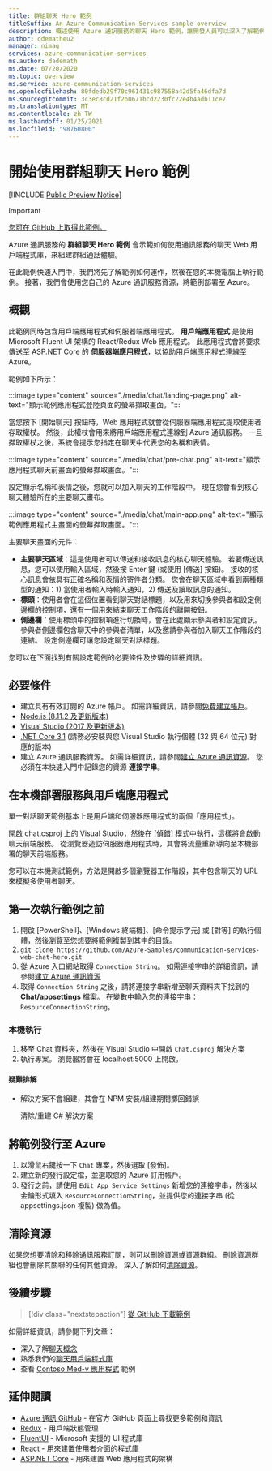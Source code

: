 ```yaml
---
title: 群組聊天 Hero 範例
titleSuffix: An Azure Communication Services sample overview
description: 概述使用 Azure 通訊服務的聊天 Hero 範例，讓開發人員可以深入了解範例的內部運作，並了解如何加以修改。
author: ddematheu2
manager: nimag
services: azure-communication-services
ms.author: dademath
ms.date: 07/20/2020
ms.topic: overview
ms.service: azure-communication-services
ms.openlocfilehash: 80fdedb29f70c961431c987558a42d5fa46dfa7d
ms.sourcegitcommit: 3c3ec8cd21f2b0671bcd2230fc22e4b4adb11ce7
ms.translationtype: MT
ms.contentlocale: zh-TW
ms.lasthandoff: 01/25/2021
ms.locfileid: "98760800"
---
```

# <a name="get-started-with-the-group-chat-hero-sample"></a>開始使用群組聊天 Hero 範例

[!INCLUDE [Public Preview Notice](../includes/public-preview-include.md)]

<!----
> [!WARNING]
> links to our Hero Sample repo need to be updated when the sample is publicly available.
---->

> [!IMPORTANT]
> [您可在 GitHub 上取得此範例。](https://github.com/Azure-Samples/communication-services-web-chat-hero)


Azure 通訊服務的 **群組聊天 Hero 範例** 會示範如何使用通訊服務的聊天 Web 用戶端程式庫，來組建群組通話體驗。

在此範例快速入門中，我們將先了解範例如何運作，然後在您的本機電腦上執行範例。 接著，我們會使用您自己的 Azure 通訊服務資源，將範例部署至 Azure。


## <a name="overview"></a>概觀

此範例同時包含用戶端應用程式和伺服器端應用程式。 **用戶端應用程式** 是使用 Microsoft Fluent UI 架構的 React/Redux Web 應用程式。 此應用程式會將要求傳送至 ASP.NET Core 的 **伺服器端應用程式**，以協助用戶端應用程式連線至 Azure。 

範例如下所示：

:::image type="content" source="./media/chat/landing-page.png" alt-text="顯示範例應用程式登陸頁面的螢幕擷取畫面。":::

當您按下 [開始聊天] 按鈕時，Web 應用程式就會從伺服器端應用程式提取使用者存取權杖。 然後，此權杖會用來將用戶端應用程式連線到 Azure 通訊服務。 一旦擷取權杖之後，系統會提示您指定在聊天中代表您的名稱和表情。 

:::image type="content" source="./media/chat/pre-chat.png" alt-text="顯示應用程式聊天前畫面的螢幕擷取畫面。":::

設定顯示名稱和表情之後，您就可以加入聊天的工作階段中。 現在您會看到核心聊天體驗所在的主要聊天畫布。

:::image type="content" source="./media/chat/main-app.png" alt-text="顯示範例應用程式主畫面的螢幕擷取畫面。":::

主要聊天畫面的元件：

- **主要聊天區域**：這是使用者可以傳送和接收訊息的核心聊天體驗。 若要傳送訊息，您可以使用輸入區域，然後按 Enter 鍵 (或使用 [傳送] 按鈕)。 接收的核心訊息會依具有正確名稱和表情的寄件者分類。 您會在聊天區域中看到兩種類型的通知：1) 當使用者輸入時輸入通知，2) 傳送及讀取訊息的通知。
- **標頭**：使用者會在這個位置看到聊天對話標題，以及用來切換參與者和設定側邊欄的控制項，還有一個用來結束聊天工作階段的離開按鈕。
- **側邊欄**：使用標頭中的控制項進行切換時，會在此處顯示參與者和設定資訊。 參與者側邊欄包含聊天中的參與者清單，以及邀請參與者加入聊天工作階段的連結。 設定側邊欄可讓您設定聊天對話標題。 

您可以在下面找到有關設定範例的必要條件及步驟的詳細資訊。

## <a name="prerequisites"></a>必要條件

- 建立具有有效訂閱的 Azure 帳戶。 如需詳細資訊，請參閱[免費建立帳戶](https://azure.microsoft.com/free/?WT.mc_id=A261C142F)。
- [Node.js (8.11.2 及更新版本)](https://nodejs.org/en/download/)
- [Visual Studio (2017 及更新版本)](https://visualstudio.microsoft.com/vs/)
- [.NET Core 3.1](https://dotnet.microsoft.com/download/dotnet-core/3.1) (請務必安裝與您 Visual Studio 執行個體 (32 與 64 位元) 對應的版本)
- 建立 Azure 通訊服務資源。 如需詳細資訊，請參閱[建立 Azure 通訊資源](../quickstarts/create-communication-resource.md)。 您必須在本快速入門中記錄您的資源 **連接字串**。

## <a name="locally-deploying-the-service--client-app"></a>在本機部署服務與用戶端應用程式

單一對話聊天範例基本上是用戶端和伺服器應用程式的兩個「應用程式」。

開啟 chat.csproj 上的 Visual Studio，然後在 [偵錯] 模式中執行，這樣將會啟動聊天前端服務。 從瀏覽器造訪伺服器應用程式時，其會將流量重新導向至本機部署的聊天前端服務。

您可以在本機測試範例，方法是開啟多個瀏覽器工作階段，其中包含聊天的 URL 來模擬多使用者聊天。

## <a name="before-running-the-sample-for-the-first-time"></a>第一次執行範例之前

1. 開啟 [PowerShell]、[Windows 終端機]、[命令提示字元] 或 [對等] 的執行個體，然後瀏覽至您想要將範例複製到其中的目錄。
2. `git clone https://github.com/Azure-Samples/communication-services-web-chat-hero.git`
3. 從 Azure 入口網站取得 `Connection String`。 如需連接字串的詳細資訊，請參閱[建立 Azure 通訊資源](../quickstarts/create-communication-resource.md)
4. 取得 `Connection String` 之後，請將連接字串新增至聊天資料夾下找到的 **Chat/appsettings** 檔案。 在變數中輸入您的連接字串：`ResourceConnectionString`。

### <a name="local-run"></a>本機執行

1. 移至 Chat 資料夾，然後在 Visual Studio 中開啟 `Chat.csproj` 解決方案
2. 執行專案。 瀏覽器將會在 localhost:5000 上開啟。

#### <a name="troubleshooting"></a>疑難排解

- 解決方案不會組建，其會在 NPM 安裝/組建期間擲回錯誤

   清除/重建 C# 解決方案

## <a name="publish-the-sample-to-azure"></a>將範例發行至 Azure

1. 以滑鼠右鍵按一下 `Chat` 專案，然後選取 [發佈]。
2. 建立新的發行設定檔，並選取您的 Azure 訂用帳戶。
3. 發行之前，請使用 `Edit App Service Settings` 新增您的連接字串，然後以金鑰形式填入 `ResourceConnectionString`，並提供您的連接字串 (從 appsettings.json 複製) 做為值。

## <a name="clean-up-resources"></a>清除資源

如果您想要清除和移除通訊服務訂閱，則可以刪除資源或資源群組。 刪除資源群組也會刪除其關聯的任何其他資源。 深入了解如何[清除資源](../quickstarts/create-communication-resource.md#clean-up-resources)。

## <a name="next-steps"></a>後續步驟

>[!div class="nextstepaction"] 
>[從 GitHub 下載範例](https://github.com/Azure-Samples/communication-services-web-chat-hero)

如需詳細資訊，請參閱下列文章：

- 深入了解[聊天概念](../concepts/chat/concepts.md)
- 熟悉我們的[聊天用戶端程式庫](../concepts/chat/sdk-features.md)
- 查看 [Contoso Med-v 應用程式](https://github.com/Azure-Samples/communication-services-contoso-med-app) 範例

## <a name="additional-reading"></a>延伸閱讀

- [Azure 通訊 GitHub](https://github.com/Azure/communication) - 在官方 GitHub 頁面上尋找更多範例和資訊
- [Redux](https://redux.js.org/) - 用戶端狀態管理
- [FluentUI](https://aka.ms/fluent-ui) - Microsoft 支援的 UI 程式庫
- [React](https://reactjs.org/) - 用來建置使用者介面的程式庫
- [ASP.NET Core](/aspnet/core/introduction-to-aspnet-core?preserve-view=true&view=aspnetcore-3.1) - 用來建置 Web 應用程式的架構
